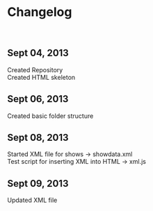 # Changelog #
</br>

## Sept 04, 2013  ##
Created Repository </br>
Created HTML skeleton

## Sept 06, 2013 ##
Created basic folder structure

## Sept 08, 2013 ##
Started XML file for shows -> showdata.xml </br>
Test script for inserting XML into HTML -> xml.js </br>


## Sept 09, 2013 ##
Updated XML file
